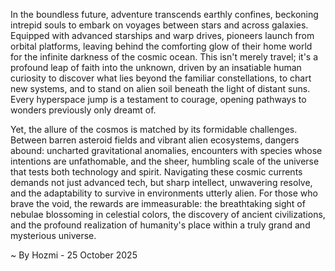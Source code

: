 
In the boundless future, adventure transcends earthly confines, beckoning intrepid souls to embark on voyages between stars and across galaxies. Equipped with advanced starships and warp drives, pioneers launch from orbital platforms, leaving behind the comforting glow of their home world for the infinite darkness of the cosmic ocean. This isn't merely travel; it's a profound leap of faith into the unknown, driven by an insatiable human curiosity to discover what lies beyond the familiar constellations, to chart new systems, and to stand on alien soil beneath the light of distant suns. Every hyperspace jump is a testament to courage, opening pathways to wonders previously only dreamt of.

Yet, the allure of the cosmos is matched by its formidable challenges. Between barren asteroid fields and vibrant alien ecosystems, dangers abound: uncharted gravitational anomalies, encounters with species whose intentions are unfathomable, and the sheer, humbling scale of the universe that tests both technology and spirit. Navigating these cosmic currents demands not just advanced tech, but sharp intellect, unwavering resolve, and the adaptability to survive in environments utterly alien. For those who brave the void, the rewards are immeasurable: the breathtaking sight of nebulae blossoming in celestial colors, the discovery of ancient civilizations, and the profound realization of humanity's place within a truly grand and mysterious universe.

~ By Hozmi - 25 October 2025
